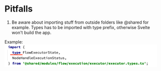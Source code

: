 # Pitfalls

1. Be aware about importing stuff from outside folders like @shared for example.
Types has to be imported with type prefix, otherwise Svelte won't build the app.

Example:
![img.png](img.png)
